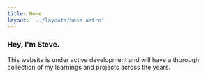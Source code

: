 ```yaml
---
title: Home
layout: '../layouts/base.astro'
---
```

### Hey, I'm Steve.

This website is under active development and will have a thorough collection of my learnings and projects across the years.
